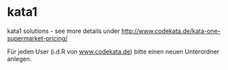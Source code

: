 kata1
=====

kata1 solutions - see more details under http://www.codekata.de/kata-one-supermarket-pricing/

Für jeden User (i.d.R von www.codekata.de) bitte einen neuen Unterordner anlegen.